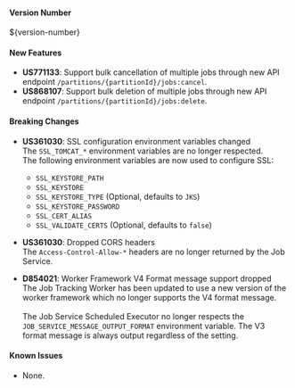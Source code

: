 #### Version Number
${version-number}

#### New Features
- **US771133**: Support bulk cancellation of multiple jobs through new API endpoint `/partitions/{partitionId}/jobs:cancel`.
- **US868107**: Support bulk deletion of multiple jobs through new API endpoint `/partitions/{partitionId}/jobs:delete`.

#### Breaking Changes
- **US361030**: SSL configuration environment variables changed  
  The `SSL_TOMCAT_*` environment variables are no longer respected.  
  The following environment variables are now used to configure SSL:
  - `SSL_KEYSTORE_PATH`
  - `SSL_KEYSTORE`
  - `SSL_KEYSTORE_TYPE` (Optional, defaults to `JKS`)
  - `SSL_KEYSTORE_PASSWORD`
  - `SSL_CERT_ALIAS`
  - `SSL_VALIDATE_CERTS` (Optional, defaults to `false`)

- **US361030**: Dropped CORS headers  
  The `Access-Control-Allow-*` headers are no longer returned by the Job Service.

- **D854021**: Worker Framework V4 Format message support dropped  
  The Job Tracking Worker has been updated to use a new version of the worker framework which no longer supports the V4 format message.<br><br>
  The Job Service Scheduled Executor no longer respects the `JOB_SERVICE_MESSAGE_OUTPUT_FORMAT` environment variable.  The V3 format message is always output regardless of the setting.

#### Known Issues
- None.

